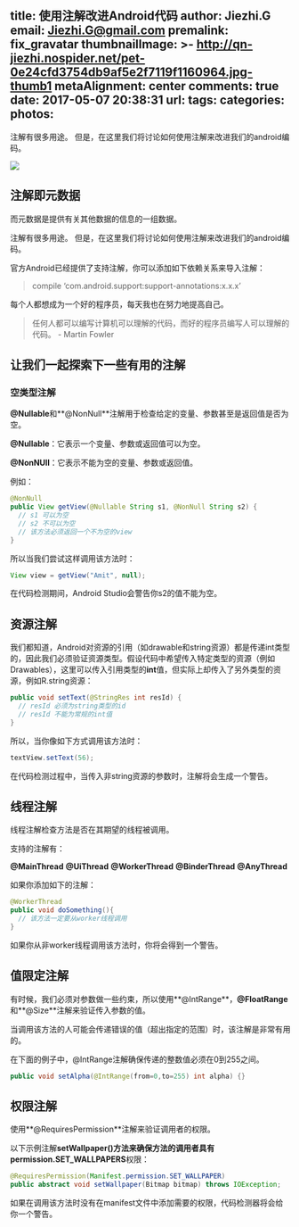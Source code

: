 title: 使用注解改进Android代码
author: Jiezhi.G
email: Jiezhi.G@gmail.com
premalink: fix_gravatar
thumbnailImage: >-
  http://qn-jiezhi.nospider.net/pet-0e24cfd3754db9af5e2f7119f1160964.jpg-thumb1
metaAlignment: center
comments: true
date: 2017-05-07 20:38:31
url:
tags:
categories:
photos:
---
注解有很多用途。 但是，在这里我们将讨论如何使用注解来改进我们的android编码。
<!--more-->
![](https://cdn-images-1.medium.com/max/800/1*gxjdLI-WsXSPWPvAyBAMaQ.png)
## 注解即元数据
而元数据是提供有关其他数据的信息的一组数据。

注解有很多用途。 但是，在这里我们将讨论如何使用注解来改进我们的android编码。

官方Android已经提供了支持注解，你可以添加如下依赖关系来导入注解：

> compile ‘com.android.support:support-annotations:x.x.x’

每个人都想成为一个好的程序员，每天我也在努力地提高自己。

> 任何人都可以编写计算机可以理解的代码，而好的程序员编写人可以理解的代码。 - Martin Fowler

## 让我们一起探索下一些有用的注解

### 空类型注解
**@Nullable**和**@NonNull**注解用于检查给定的变量、参数甚至是返回值是否为空。

**@Nullable**：它表示一个变量、参数或返回值可以为空。

**@NonNUll**：它表示不能为空的变量、参数或返回值。

例如：
```java
@NonNull
public View getView(@Nullable String s1, @NonNull String s2) {
  // s1 可以为空
  // s2 不可以为空
  // 该方法必须返回一个不为空的view
}
```

所以当我们尝试这样调用该方法时：

```java
View view = getView("Amit", null);
```

在代码检测期间，Android Studio会警告你s2的值不能为空。

## 资源注解
我们都知道，Android对资源的引用（如drawable和string资源）都是传递int类型的，因此我们必须验证资源类型。假设代码中希望传入特定类型的资源（例如Drawables），这里可以传入引用类型的**int**值，但实际上却传入了另外类型的资源，例如R.string资源：

```java
public void setText(@StringRes int resId) {
  // resId 必须为string类型的id
  // resId 不能为常规的int值
}
```

所以，当你像如下方式调用该方法时：

```java
textView.setText(56);
```

在代码检测过程中，当传入非string资源的参数时，注解将会生成一个警告。

## 线程注解

线程注解检查方法是否在其期望的线程被调用。

支持的注解有：

**@MainThread**
**@UiThread**
**@WorkerThread**
**@BinderThread**
**@AnyThread**

如果你添加如下的注解：
```java
@WorkerThread
public void doSomething(){
  // 该方法一定要从worker线程调用
}
```

如果你从非worker线程调用该方法时，你将会得到一个警告。

## 值限定注解
有时候，我们必须对参数做一些约束，所以使用**@IntRange**，**@FloatRange**和**@Size**注解来验证传入参数的值。

当调用该方法的人可能会传递错误的值（超出指定的范围）时，该注解是非常有用的。

在下面的例子中，@IntRange注解确保传递的整数值必须在0到255之间。

```java
public void setAlpha(@IntRange(from=0,to=255) int alpha) {}
```

## 权限注解
使用**@RequiresPermission**注解来验证调用者的权限。

以下示例注解**setWallpaper()**方法来确保方法的调用者具有**permission.SET_WALLPAPERS**权限：

```java
@RequiresPermission(Manifest.permission.SET_WALLPAPER)
public abstract void setWallpaper(Bitmap bitmap) throws IOException;
```

如果在调用该方法时没有在manifest文件中添加需要的权限，代码检测器将会给你一个警告。
